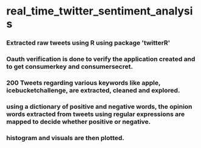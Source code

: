 # real_time_twitter_sentiment_analysis

### Extracted raw tweets using R using package 'twitterR'
### Oauth verification is done to verify the application created and to get consumerkey and consumersecret.
### 200 Tweets regarding various keywords like apple, icebucketchallenge, are extracted, cleaned and explored.
### using a dictionary of positive and negative words, the opinion words extracted from tweets using regular expressions are mapped to decide whether positive or negative.
### histogram and visuals are then plotted.
